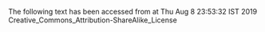 The following text has been accessed from at Thu Aug 8 23:53:32 IST 2019
Creative_Commons_Attribution-ShareAlike_License
